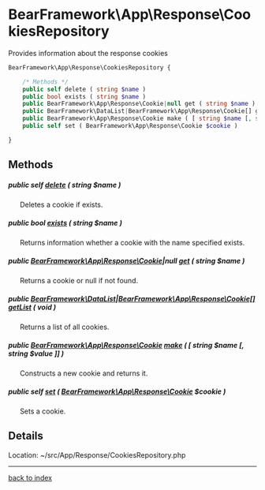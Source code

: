 # BearFramework\App\Response\CookiesRepository

Provides information about the response cookies

```php
BearFramework\App\Response\CookiesRepository {

	/* Methods */
	public self delete ( string $name )
	public bool exists ( string $name )
	public BearFramework\App\Response\Cookie|null get ( string $name )
	public BearFramework\DataList|BearFramework\App\Response\Cookie[] getList ( void )
	public BearFramework\App\Response\Cookie make ( [ string $name [, string $value ]] )
	public self set ( BearFramework\App\Response\Cookie $cookie )

}
```

## Methods

##### public self [delete](bearframework.app.response.cookiesrepository.delete.method.md) ( string $name )

&nbsp;&nbsp;&nbsp;&nbsp;&nbsp;&nbsp;Deletes a cookie if exists.

##### public bool [exists](bearframework.app.response.cookiesrepository.exists.method.md) ( string $name )

&nbsp;&nbsp;&nbsp;&nbsp;&nbsp;&nbsp;Returns information whether a cookie with the name specified exists.

##### public [BearFramework\App\Response\Cookie](bearframework.app.response.cookie.class.md)|null [get](bearframework.app.response.cookiesrepository.get.method.md) ( string $name )

&nbsp;&nbsp;&nbsp;&nbsp;&nbsp;&nbsp;Returns a cookie or null if not found.

##### public [BearFramework\DataList](bearframework.datalist.class.md)|[BearFramework\App\Response\Cookie[]](bearframework.app.response.cookie.class.md) [getList](bearframework.app.response.cookiesrepository.getlist.method.md) ( void )

&nbsp;&nbsp;&nbsp;&nbsp;&nbsp;&nbsp;Returns a list of all cookies.

##### public [BearFramework\App\Response\Cookie](bearframework.app.response.cookie.class.md) [make](bearframework.app.response.cookiesrepository.make.method.md) ( [ string $name [, string $value ]] )

&nbsp;&nbsp;&nbsp;&nbsp;&nbsp;&nbsp;Constructs a new cookie and returns it.

##### public self [set](bearframework.app.response.cookiesrepository.set.method.md) ( [BearFramework\App\Response\Cookie](bearframework.app.response.cookie.class.md) $cookie )

&nbsp;&nbsp;&nbsp;&nbsp;&nbsp;&nbsp;Sets a cookie.

## Details

Location: ~/src/App/Response/CookiesRepository.php

---

[back to index](index.md)

